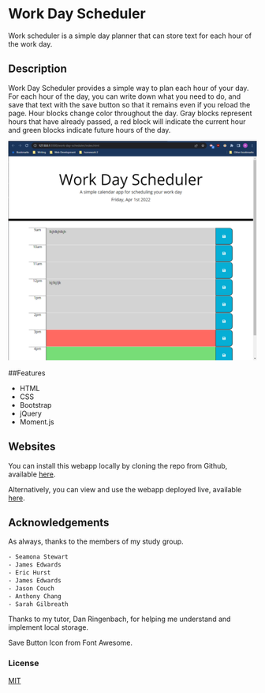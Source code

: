 # Work Day Scheduler

Work scheduler is a simple day planner that can store text for each hour of the work day. 

## Description 

Work Day Scheduler provides a simple way to plan each hour of your day. For each hour of the day, you can write down what you need to do, and save that text with the save button so that it remains even if you reload the page. Hour blocks change color throughout the day. Gray blocks represent hours that have already passed, a red block will indicate the current hour and green blocks indicate future hours of the day. 



![screenshot of live page](./assets/img/screenshot%20live%20page.PNG)


##Features

- HTML
- CSS
- Bootstrap
- jQuery
- Moment.js 
## Websites

You can install this webapp locally by cloning the repo from Github, available [here](https://github.com/noahneville/work-day-scheduler).

Alternatively, you can view and use the webapp deployed live, available [here](https://noahneville.github.io/work-day-scheduler).

## Acknowledgements

As always, thanks to the members of my study group. 
  
    - Seamona Stewart 
    - James Edwards
    - Eric Hurst
    - James Edwards
    - Jason Couch
    - Anthony Chang
    - Sarah Gilbreath 

Thanks to my tutor, Dan Ringenbach, for helping me understand and implement local storage. 

Save Button Icon from Font Awesome.

### License

[MIT](https://opensource.org/licenses/MIT)
